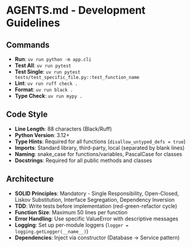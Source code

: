 # AGENTS.md - Development Guidelines

## Commands
- **Run**: `uv run python -m app.cli`
- **Test All**: `uv run pytest`
- **Test Single**: `uv run pytest tests/test_specific_file.py::test_function_name`
- **Lint**: `uv run ruff check .`
- **Format**: `uv run black .`
- **Type Check**: `uv run mypy .`

## Code Style
- **Line Length**: 88 characters (Black/Ruff)
- **Python Version**: 3.12+
- **Type Hints**: Required for all functions (`disallow_untyped_defs = true`)
- **Imports**: Standard library, third-party, local (separated by blank lines)
- **Naming**: snake_case for functions/variables, PascalCase for classes
- **Docstrings**: Required for all public methods and classes

## Architecture
- **SOLID Principles**: Mandatory - Single Responsibility, Open-Closed, Liskov Substitution, Interface Segregation, Dependency Inversion
- **TDD**: Write tests before implementation (red-green-refactor cycle)
- **Function Size**: Maximum 50 lines per function
- **Error Handling**: Use specific ValueError with descriptive messages
- **Logging**: Set up per-module loggers (`logger = logging.getLogger(__name__)`)
- **Dependencies**: Inject via constructor (Database -> Service pattern)